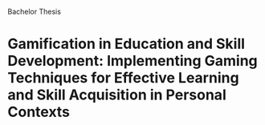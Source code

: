 Bachelor Thesis  

Gamification in Education and Skill Development:
Implementing Gaming Techniques for Effective Learning and Skill Acquisition in Personal Contexts
===============
